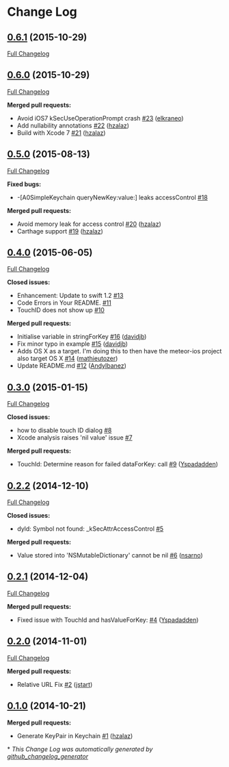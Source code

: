 # Change Log

## [0.6.1](https://github.com/auth0/SimpleKeychain/tree/0.6.1) (2015-10-29)
[Full Changelog](https://github.com/auth0/SimpleKeychain/compare/0.6.0...0.6.1)

## [0.6.0](https://github.com/auth0/SimpleKeychain/tree/0.6.0) (2015-10-29)
[Full Changelog](https://github.com/auth0/SimpleKeychain/compare/0.5.0...0.6.0)

**Merged pull requests:**

- Avoid iOS7 kSecUseOperationPrompt crash [\#23](https://github.com/auth0/SimpleKeychain/pull/23) ([elkraneo](https://github.com/elkraneo))
- Add nullability annotations [\#22](https://github.com/auth0/SimpleKeychain/pull/22) ([hzalaz](https://github.com/hzalaz))
- Build with Xcode 7 [\#21](https://github.com/auth0/SimpleKeychain/pull/21) ([hzalaz](https://github.com/hzalaz))

## [0.5.0](https://github.com/auth0/SimpleKeychain/tree/0.5.0) (2015-08-13)
[Full Changelog](https://github.com/auth0/SimpleKeychain/compare/0.4.0...0.5.0)

**Fixed bugs:**

- -\[A0SimpleKeychain queryNewKey:value:\] leaks accessControl [\#18](https://github.com/auth0/SimpleKeychain/issues/18)

**Merged pull requests:**

- Avoid memory leak for access control [\#20](https://github.com/auth0/SimpleKeychain/pull/20) ([hzalaz](https://github.com/hzalaz))
- Carthage support [\#19](https://github.com/auth0/SimpleKeychain/pull/19) ([hzalaz](https://github.com/hzalaz))

## [0.4.0](https://github.com/auth0/SimpleKeychain/tree/0.4.0) (2015-06-05)
[Full Changelog](https://github.com/auth0/SimpleKeychain/compare/0.3.0...0.4.0)

**Closed issues:**

- Enhancement: Update to swift 1.2 [\#13](https://github.com/auth0/SimpleKeychain/issues/13)
- Code Errors in Your README. [\#11](https://github.com/auth0/SimpleKeychain/issues/11)
- TouchID does not show up [\#10](https://github.com/auth0/SimpleKeychain/issues/10)

**Merged pull requests:**

- Initialise variable in stringForKey [\#16](https://github.com/auth0/SimpleKeychain/pull/16) ([davidjb](https://github.com/davidjb))
- Fix minor typo in example [\#15](https://github.com/auth0/SimpleKeychain/pull/15) ([davidjb](https://github.com/davidjb))
- Adds OS X as a target. I'm doing this to then have the meteor-ios project also target OS X [\#14](https://github.com/auth0/SimpleKeychain/pull/14) ([mathieutozer](https://github.com/mathieutozer))
- Update README.md [\#12](https://github.com/auth0/SimpleKeychain/pull/12) ([AndyIbanez](https://github.com/AndyIbanez))

## [0.3.0](https://github.com/auth0/SimpleKeychain/tree/0.3.0) (2015-01-15)
[Full Changelog](https://github.com/auth0/SimpleKeychain/compare/0.2.2...0.3.0)

**Closed issues:**

- how to disable touch ID dialog [\#8](https://github.com/auth0/SimpleKeychain/issues/8)
- Xcode analysis raises 'nil value' issue [\#7](https://github.com/auth0/SimpleKeychain/issues/7)

**Merged pull requests:**

- TouchId: Determine reason for failed dataForKey: call [\#9](https://github.com/auth0/SimpleKeychain/pull/9) ([Yspadadden](https://github.com/Yspadadden))

## [0.2.2](https://github.com/auth0/SimpleKeychain/tree/0.2.2) (2014-12-10)
[Full Changelog](https://github.com/auth0/SimpleKeychain/compare/0.2.1...0.2.2)

**Closed issues:**

- dyld: Symbol not found: \_kSecAttrAccessControl [\#5](https://github.com/auth0/SimpleKeychain/issues/5)

**Merged pull requests:**

- Value stored into 'NSMutableDictionary' cannot be nil [\#6](https://github.com/auth0/SimpleKeychain/pull/6) ([nsarno](https://github.com/nsarno))

## [0.2.1](https://github.com/auth0/SimpleKeychain/tree/0.2.1) (2014-12-04)
[Full Changelog](https://github.com/auth0/SimpleKeychain/compare/0.2.0...0.2.1)

**Merged pull requests:**

- Fixed issue with TouchId and hasValueForKey: [\#4](https://github.com/auth0/SimpleKeychain/pull/4) ([Yspadadden](https://github.com/Yspadadden))

## [0.2.0](https://github.com/auth0/SimpleKeychain/tree/0.2.0) (2014-11-01)
[Full Changelog](https://github.com/auth0/SimpleKeychain/compare/0.1.0...0.2.0)

**Merged pull requests:**

- Relative URL Fix [\#2](https://github.com/auth0/SimpleKeychain/pull/2) ([jstart](https://github.com/jstart))

## [0.1.0](https://github.com/auth0/SimpleKeychain/tree/0.1.0) (2014-10-21)
**Merged pull requests:**

- Generate KeyPair in Keychain [\#1](https://github.com/auth0/SimpleKeychain/pull/1) ([hzalaz](https://github.com/hzalaz))



\* *This Change Log was automatically generated by [github_changelog_generator](https://github.com/skywinder/Github-Changelog-Generator)*